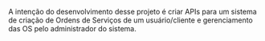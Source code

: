 A intenção do desenvolvimento desse projeto é criar APIs para um sistema de criação de Ordens de Serviços de um usuário/cliente e gerenciamento das OS pelo administrador do sistema.

